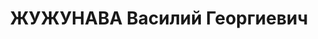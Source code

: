 ---
title: ЖУЖУНАВА Василий Георгиевич
description: '(1896– ?). Родился в семье рабочего. Грузин. В КП с 06.1920.

  Образование: гор. школа, Баку 1906–09| 2 мужская гимназия, Баку 18| 2 курса медфака
  Бакинского университета 09.19–03.20.

  Конторщик Морского кооператива, Баку 04.18–07.18| рядовой 4 Черногородского батальона
  РККА, Баку 07.18–09.18| конторщик Морского кооператива, Баку 09.18–02.19| безработный,
  Баку 03.19–09.19| управ. делами Наркомпрода Азербайджанской ССР 03.20–03.21| комиссар
  продовольствия Борчалинского уезда (Грузия) 03.21–06.22| зам. пред. Борчалинского
  УИК, зав. отд. УИК 06.22–12.24| инструктор Борчалинского УИК 12.24–09.27| зам. пред.
  Ахалцихского УИК 09.27–05.28.

  С 05.1928 в органах ОГПУ–НКВД: сотр. ГПУ Грузинской ССР, ст. уполн. СО, нач. 2 отд-я
  СПО ГПУ Грузинской ССР 05.28–04.34| нач. Гагринского РО ГПУ 04.34–10.07.34| комендант
  Гагринской комендатуры 36 Сухумского погран. отряда ГПУ–НКВД 04.34–12.34| зам. нач.
  УНКВД Абхазской АССР 12.34–21.12.36*| нач. УНКВД Абхазской АССР 21.12.36–05.08.37|
  нарком ВД Абхазской АССР 05.08.37–28.08.37| нач. УШОСДОР НКВД Грузинской ССР 28.08.37–04.12.37.

  Уволен из НКВД 04.12.37| исключен из партии как «враг народа» 06.38| репрессирован.

  Звания: ст. лейтенант ГБ 13.01.36| капитан ГБ 20.12.36.

  Награды: орден Красной Звезды 22.07.37| орден Трудового Красного Знамени Грузии
  32| знак «Почетный работник ВЧК–ГПУ (XV)» 08.04.34.

  Примечания: * Назначен приказом НКВД ЗСФСР 11.34 и приказом НКВД СССР 02.35.'
---